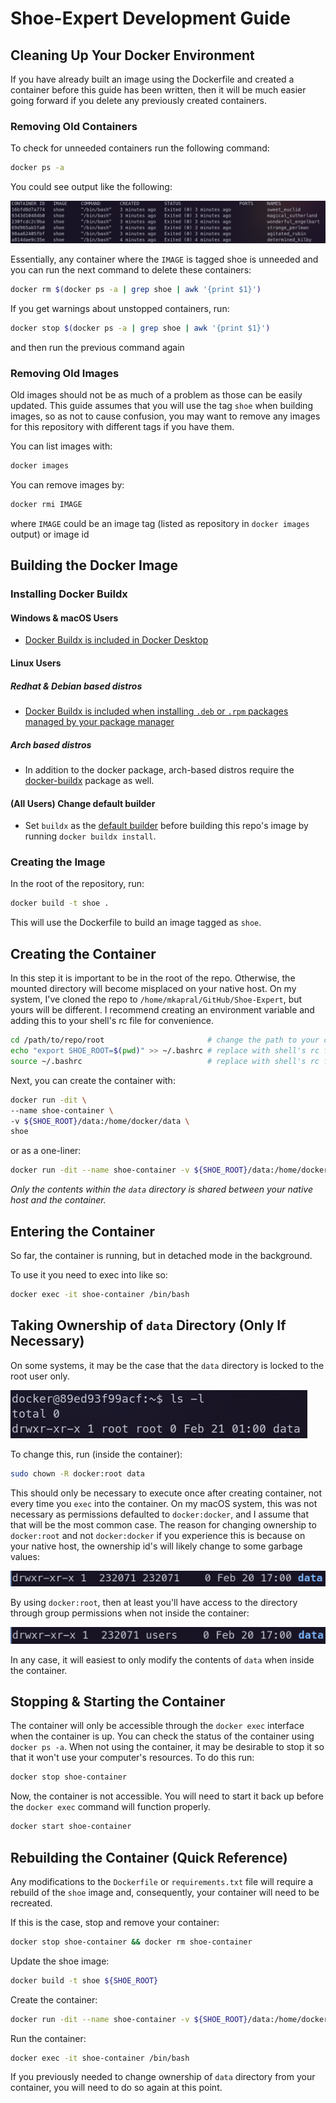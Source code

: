 # Shoe-Expert Development Guide

## Cleaning Up Your Docker Environment

If you have already built an image using the Dockerfile and created a container before this guide has been written, then it will be much easier going forward if you delete any previously created containers.

### Removing Old Containers

To check for unneeded containers run the following command:

```bash
docker ps -a
```

You could see output like the following:

![png](png/docker_ps_-a.png)

Essentially, any container where the `IMAGE` is tagged shoe is unneeded and you can run the next command to delete these containers:

```bash
docker rm $(docker ps -a | grep shoe | awk '{print $1}')
```

If you get warnings about unstopped containers, run:

```bash
docker stop $(docker ps -a | grep shoe | awk '{print $1}')
```

and then run the previous command again

### Removing Old Images

Old images should not be as much of a problem as those can be easily updated. This guide assumes that you will use the tag `shoe` when building images, so as not to cause confusion, you may want to remove any images for this repository with different tags if you have them.

You can list images with:

```bash
docker images
```

You can remove images by:

```bash
docker rmi IMAGE
```

where `IMAGE` could be an image tag (listed as repository in `docker images` output) or image id

## Building the Docker Image

### Installing Docker Buildx

#### Windows & macOS Users

- [Docker Buildx is included in Docker Desktop](https://github.com/docker/buildx#windows-and-macos)

#### Linux Users

##### Redhat & Debian based distros

- [Docker Buildx is included when installing `.deb` or `.rpm` packages managed by your package manager](https://github.com/docker/buildx#linux-packages)

##### Arch based distros

- In addition to the docker package, arch-based distros require the [docker-buildx](https://archlinux.org/packages/community/x86_64/docker-buildx/) package as well.

#### (All Users) Change default builder

- Set `buildx` as the [default builder](https://github.com/docker/buildx#set-buildx-as-the-default-builder) before building this repo's image by running `docker buildx install`.

### Creating the Image

In the root of the repository, run:

```bash
docker build -t shoe .
```

This will use the Dockerfile to build an image tagged as `shoe`.

## Creating the Container

In this step it is important to be in the root of the repo. Otherwise, the mounted directory will become misplaced on your native host. On my system, I've cloned the repo to `/home/mkapral/GitHub/Shoe-Expert`, but yours will be different. I recommend creating an environment variable and adding this to your shell's rc file for convenience.

```bash
cd /path/to/repo/root 						# change the path to your clone's root
echo "export SHOE_ROOT=$(pwd)" >> ~/.bashrc # replace with shell's rc file (e.g. ~/.zshrc for zsh)
source ~/.bashrc							# replace with shell's rc file (e.g. ~/.zshrc for zsh)
```

Next, you can create the container with:

```bash
docker run -dit \
--name shoe-container \
-v ${SHOE_ROOT}/data:/home/docker/data \
shoe
```

or as a one-liner:

```bash
docker run -dit --name shoe-container -v ${SHOE_ROOT}/data:/home/docker/data shoe
```

*Only the contents within the `data` directory is shared between your native host and the container.*

## Entering the Container

So far, the container is running, but in detached mode in the background.

To use it you need to exec into like so:

```bash
docker exec -it shoe-container /bin/bash
```
## Taking Ownership of `data` Directory (Only If Necessary)

On some systems, it may be the case that the `data` directory is locked to the root user only.

![png](png/dataPermissions.png)

To change this, run (inside the container):

```bash
sudo chown -R docker:root data
```

This should only be necessary to execute once after creating container, not every time you `exec` into the container. On my macOS system, this was not necessary as permissions defaulted to `docker:docker`, and I assume that that will be the most common case. The reason for changing ownership to `docker:root` and not `docker:docker` if you experience this is because on your native host, the ownership id's will likely change to some garbage values:

![png](png/garbageOwnership.png)

By using `docker:root`, then at least you'll have access to the directory through group permissions when not inside the container:

![png](png/semiGarbageOwnership.png)

In any case, it will easiest to only modify the contents of `data` when inside the container.

## Stopping & Starting the Container

The container will only be accessible through the `docker exec` interface when the container is up. You can check the status of the container using `docker ps -a`. When not using the container, it may be desirable to stop it so that it won't use your computer's resources. To do this run:

```bash
docker stop shoe-container
```

Now, the container is not accessible. You will need to start it back up before the `docker exec` command will function properly.

```bash
docker start shoe-container
```

## Rebuilding the Container (Quick Reference)

Any modifications to the `Dockerfile` or `requirements.txt` file will require a rebuild of the `shoe` image and, consequently, your container will need to be recreated.

If this is the case, stop and remove your container:

```bash
docker stop shoe-container && docker rm shoe-container
```

Update the shoe image:

```bash
docker build -t shoe ${SHOE_ROOT}
```

Create the container:

```bash
docker run -dit --name shoe-container -v ${SHOE_ROOT}/data:/home/docker/data shoe
```

Run the container:

```bash
docker exec -it shoe-container /bin/bash
```

If you previously needed to change ownership of `data` directory from your container, you will need to do so again at this point.

